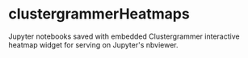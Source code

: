 # clustergrammerHeatmaps
Jupyter notebooks saved with embedded Clustergrammer interactive heatmap widget for serving on Jupyter's nbviewer.
